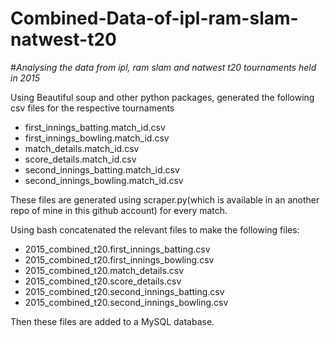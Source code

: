 # Combined-Data-of-ipl-ram-slam-natwest-t20
#*Analysing the data from ipl, ram slam and natwest t20 tournaments held in 2015*



Using Beautiful soup and other python packages, generated the following csv files for the respective tournaments

- first_innings_batting.match_id.csv 
- first_innings_bowling.match_id.csv 
- match_details.match_id.csv 
- score_details.match_id.csv 
- second_innings_batting.match_id.csv 
- second_innings_bowling.match_id.csv

These files are generated using scraper.py(which is available in an another repo of mine in this github account) for every match.

Using bash concatenated the relevant files to make the following files:


- 2015_combined_t20.first_innings_batting.csv
- 2015_combined_t20.first_innings_bowling.csv
- 2015_combined_t20.match_details.csv
- 2015_combined_t20.score_details.csv
- 2015_combined_t20.second_innings_batting.csv
- 2015_combined_t20.second_innings_bowling.csv


Then these files are added to a MySQL database.
